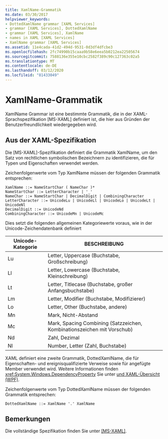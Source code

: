 ```yaml
---
title: XamlName-Grammatik
ms.date: 03/30/2017
helpviewer_keywords:
- DottedXamlName grammar [XAML Services]
- grammar [XAML Services], DottedXamlName
- grammar [XAML Services], XamlName
- names in XAML [XAML Services]
- XamlName grammar [XAML Services]
ms.assetid: 11e4cada-41d2-494d-9531-0d3df4dfcbe3
ms.openlocfilehash: 2fc74990b15caaa9b58e6eea5b0212ea22505674
ms.sourcegitcommit: 7588136e355e10cbc2582f389c90c127363c02a5
ms.translationtype: MT
ms.contentlocale: de-DE
ms.lasthandoff: 03/12/2020
ms.locfileid: "81433049"
---
```

# <a name="xamlname-grammar"></a>XamlName-Grammatik

XamlName Grammar ist eine bestimmte Grammatik, die in der XAML-Sprachspezifikation [MS-XAML] definiert ist, die hier aus Gründen der Benutzerfreundlichkeit wiedergegeben wird.

## <a name="from-the-xaml-specification"></a>Aus der XAML-Spezifikation

Die [MS-XAML]-Spezifikation definiert die Grammatik XamlName, um den Satz von rechtlichen symbolischen Bezeichnern zu identifizieren, die für Typen und Eigenschaften verwendet werden.

Zeichenfolgenwerte vom Typ XamlName müssen der folgenden Grammatik entsprechen:

```xaml
XamlName ::= NameStartChar ( NameChar )*
NameStartChar ::= LetterCharacter | '_'
NameChar ::= NameStartChar | DecimalDigit | CombiningCharacter
LetterCharacter ::= UnicodeLu | UnicodeLl | UnicodeLo | UnicodeLt | UnicodeNl
DecimalDigit ::= UnicodeNd
CombiningCharacter ::= UnicodeMn | UnicodeMc
```

Dies setzt die folgenden allgemeinen Kategoriewerte voraus, wie in der Unicode-Zeichendatenbank definiert

| Unicode-Kategorie   | BESCHREIBUNG                   |
|--------------------|-------------------------------|
| Lu                 | Letter, Uppercase (Buchstabe, Großschreibung)             |
| Ll                 | Letter, Lowercase (Buchstabe, Kleinschreibung)             |
| Lt                 | Letter, Titlecase (Buchstabe, großer Anfangsbuchstabe)             |
| Lm                 | Letter, Modifier (Buchstabe, Modifizierer)              |
| Lo                 | Letter, Other (Buchstabe, andere)                 |
| Mn                 | Mark, Nicht-Abstand             |
| Mc                 | Mark, Spacing Combining (Satzzeichen, Kombinationszeichen mit Vorschub)       |
| Nd                 | Zahl, Dezimal               |
| Nl                 | Number, Letter (Zahl, Buchstabe)                |

XAML definiert eine zweite Grammatik, DottedXamlName, die für Eigenschaften- und ereignisqualifizierte Verweise sowie für angefügte Member verwendet wird. Weitere Informationen finden <xref:System.Windows.DependencyProperty> Sie unter [und XAML-Übersicht (WPF)](../fundamentals/xaml.md).

Zeichenfolgenwerte vom Typ DottedXamlName müssen der folgenden Grammatik entsprechen:

```xaml
DottedXamlName ::= XamlName '.' XamlName
```

## <a name="remarks"></a>Bemerkungen

Die vollständige Spezifikation finden Sie unter [ \[MS-XAML\]](https://docs.microsoft.com/previous-versions/msp-n-p/ff650760(v=pandp.10)).
